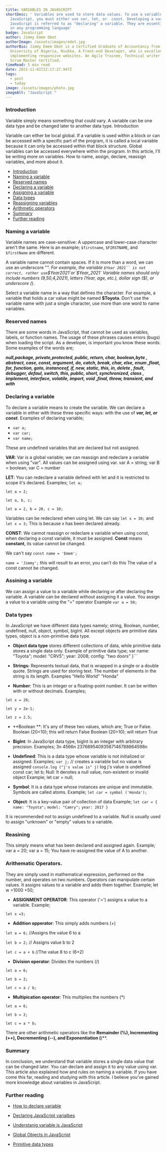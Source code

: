 ```yaml
---
title: VARIABLES IN JAVASCRIPT
shortDesc: ' Variables are used to store data values. To use a variable in
  JavaScript, you must either use var, let, or  const. Developing a variable in
  JavaScript is referred to as "declaring" a variable. They are essential ideas
  in any programming language'
badge: JavaScript
author: Jimmy Emem Obot
authorImage: /assets/images/edet.jpg
authorBio: Jimmy Emem Obot is a Certified Graduate of Accountancy from the
  University of Nigeria, Nsukka. A Front-end Developer, who is excellent in
  implementing responsive websites. An Agile Trainee, Technical writer and a
  Scrum Master Certified.
timeRead: 5 min read
date: 2021-11-01T22:17:27.947Z
tags:
  - post
  - today
image: /assets/images/photo.jpg
imageAlt: "JavaScript "
---
```

### Introduction

 Variable simply means something that could vary. A variable can be one data type and be changed later to another data type.
Introduction

Variable can either be local global. If a variable is used within a block or can be accessed with a specific part of the program, it is called a local variable because it can only be accessed within that block structure. Global variables can be accessed everywhere within the program.  In this article, I'll be writing more on variables. How to name, assign, declare, reassign variables, and more about it.

* [Introduction](#introduction)
* [Naming a variable](#naming-a-variable)
* [Reserved names](#reserved-names)
* [Declaring a variable](#declaring-a-variable)
* [Assigning a variable](#assigning-a-variable)
* [Data types](#data-types)
* [Reassigning variables](#reassigning-variables)
* [Arithmetic operators](#arithmetic-operators)
* [Summary](summary)
* [Further reading](#further-reading)

### Naming a variable

Variable names are case-sensitive:  A uppercase and lower-case character aren't the same. Here is an example; `$firstname`, `$FIRSTNAME`, and  `$firstName`  are different. 

A variable name cannot contain spaces. If it is more than a word, we can use an underscore "*".  For example, the variable ```$Year 2021`` is not correct, rather use```$Year2021`or`$Year_2021`
Variable names should only include numbers (9,50,4,2021), letters (Year, age, etc.), dollar sign ($), or underscore (*).  

Select a variable name in a way that defines the character. For example, a variable that holds a car value might be named **$Toyota**.
Don't use the variable name with just a single character, use more than one word to name variables. 

### Reserved names

There are some words in JavaScript, that cannot be used as variables, labels, or function names. The usage of these phrases causes errors (bugs) when loading the script. As a developer, is important you know these words. Some examples of the words are;

***null,package, private,protected, public, return, char, boolean,byte
, abstract, case, const, argument, do, catch, break, char, else, enum
,float, for, function, goto, instanceof, if, new, static, this, in, delete
, fault, debugger, defaul, switch, this, public, short, synchronized, class
, implement, interface, volatile, import, void ,final, throw, transient, and  with*** 

### Declaring a variable

To declare a variable means to create the variable. We can declare a variable in either with these  three specific ways: with the use of ***var, let, or const***.
Examples of declaring variable;

* `var a;` 
* `var car;`
* `var name;`

These are undefined variables that are declared but not assigned.

**VAR**: Var is a global variable; we can reassign and redeclare a variable when using "var". All values can be assigned using var.
var A = string;
var B = boolean;
var C = number

**LET**: You can redeclare a variable defined with let and it is restricted to scope it's declared.
Examples;
`let a;`

`let a = 2;`

`let a, b, c;`

`let a = 2, b = 20, c = 10;` 

Variables can be redeclared when using let. We can say 
`let x = 30;` and
`let x = 3;` This is because x has been declared already.

**CONST**: We cannot reassign or redeclare a variable when using const, when declaring a const variable, it must be assigned. **Const** means **constant**, its value cannot be changed.

We can't say `const name = 'Emem';`

`name = 'Jimmy';`  this will result to an error, you can't do this
The value of a const cannot be changed. 

### Assining a variable

We can assign a value to a variable while declaring or after declaring the variable. A variable can be declared without assigning it a value. You assign a  value to a variable using the "=" operator
Example `var a = 50;`

### Data types

In JavaScript we have different data types namely; string, Boolean, number, undefined, null, object, symbol, biglnt. All except objects are primitive data types, object is a non-primitive data type. 

* **Object data type** stores different collections of data, while primitive data stores a single data only.
  Example of primitive data type;
var
name: "Toyota";
model: "CRV5";
year: 2008;
config: "two doors"
}```

- **Strings:** Represents textual data, that is wrapped in a single or a double quote. Strings are used for storing text. The number of elements in the string is its length.
Examples 
"Hello World"
 "Honda"

- **Number**: This is an integer or a floating-point number. It can be written with or without decimals.
Examples;

```let x = 20;```

```let y = 2e-1;```

```let z = 2.5;```

- **Boolean **: It's any of these two values, which are; True or False.
Boolean (20<10); this will return False
Boolean (20>10); will return True
- **Biglnt**: In JavaScript data type, biglnt is an integer with arbitrary precision.
Examples;
3n
4566n
23768954093567146788864598n

- **Undefined**: This is a data type whose variable is not initialized or assigned.
Examples;
```var j;``` // creates a variable but no value is assigned
```console.log ("j's value is" j)``` log j's value is undefined
const car;
let b;
Null: It denotes a null value, non-existent or invalid object
Example; let car = null;

- **Symbol**: It is a data type whose instances are unique and immutable. Symbols are called atoms.
Example; ```let car = symbol ('Honda');```

- **Object**: It is a key-value pair of collection of data 
Example;
```let car = { ```
```name: "Toyota";```
```model: "Camry";```
```year: 2017 }```

It is recommended not to assign undefined to a variable. Null is usually used to assign "unknown" or "empty" values to a variable.

### Reasining 
This simply means what has been declared and assigned again. 
Example; 
var a = 20; 
var a = 15;
You have re-assigned the value of A to another.

### Arithematic Operators.
They are simply used in mathematical expression, performed on the number, and operates on two numbers. Operators can manipulate certain values. It assigns values to a variable and adds them together.
Example; let w =1000 +50;
- **ASSIGNMENT OPERATOR**: This operator ('=') assigns a value to a variable.
Example; 

```let x =3;```

- **Addition opperator**: This simply adds numbers (+)

```let a = 6;``` //Assigns the value 6 to a

```let b = 2;``` // Assigns value b to 2

```let c = a + b```   //The value 8 to c (6+2)

- **Division operator**: Divides the numbers (/)

```let a = 6;```

```let b = 2;```

```let c = a / b;```

- **Multipication operator**: This multiplies the numbers (*)

```let a = 6;```

```let b = 2;```

```let c = a * b;```

There are other arithmetic operators like the **Remainder (%), Incrementing (++), Decrementing (--), and Exponentiation (**)**.

### Summary
In conclusion, we understand that variable stores a single data value that can be changed later. You can declare and assign it to any value using var. This article also explained how and rules on naming a variable. If you have come this far, reading and studying with this article. I believe you've gained more knowledge about variables in JavaScript.

### Further reading 
- [How to declare variable](https://www.geeksforgeeks.org/how-to-declare-variables-in-different-ways-in-javascript/?ref=rp)

- [Declaring JavaScript varialbes](https://www.better.dev/declaring-javascript-variables-var-let-const)

- [Understanig variable is JavaScript](9https://www.w3schools.com/)

- [Global Objects in JavaScript](https://developer.mozilla.org/en-US/docs/Web/JavaScript/Reference/Global_Objects/Symbol)

- [Primitive data types](https://www.scientecheasy.com/2020/06/non-primitive-data-types-in-java.html/)

